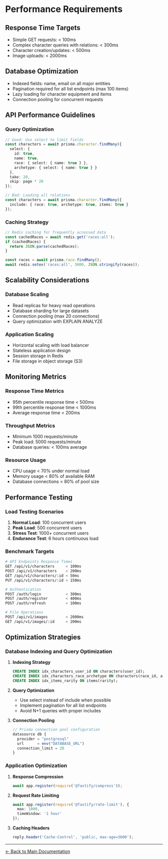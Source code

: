 # Performance Requirements

## Response Time Targets

- Simple GET requests: < 100ms
- Complex character queries with relations: < 300ms
- Character creation/updates: < 500ms
- Image uploads: < 2000ms

## Database Optimization

- Indexed fields: name, email on all major entities
- Pagination required for all list endpoints (max 100 items)
- Lazy loading for character equipment and items
- Connection pooling for concurrent requests

## API Performance Guidelines

### Query Optimization

```typescript
// Good: Use select to limit fields
const characters = await prisma.character.findMany({
  select: {
    id: true,
    name: true,
    race: { select: { name: true } },
    archetype: { select: { name: true } }
  },
  take: 20,
  skip: page * 20
});

// Bad: Loading all relations
const characters = await prisma.character.findMany({
  include: { race: true, archetype: true, items: true }
});
```

### Caching Strategy

```typescript
// Redis caching for frequently accessed data
const cachedRaces = await redis.get('races:all');
if (cachedRaces) {
  return JSON.parse(cachedRaces);
}

const races = await prisma.race.findMany();
await redis.setex('races:all', 3600, JSON.stringify(races));
```

## Scalability Considerations

### Database Scaling

- Read replicas for heavy read operations
- Database sharding for large datasets
- Connection pooling (max 20 connections)
- Query optimization with EXPLAIN ANALYZE

### Application Scaling

- Horizontal scaling with load balancer
- Stateless application design
- Session storage in Redis
- File storage in object storage (S3)

## Monitoring Metrics

### Response Time Metrics

- 95th percentile response time < 500ms
- 99th percentile response time < 1000ms
- Average response time < 200ms

### Throughput Metrics

- Minimum 1000 requests/minute
- Peak load: 5000 requests/minute
- Database queries: < 100ms average

### Resource Usage

- CPU usage < 70% under normal load
- Memory usage < 80% of available RAM
- Database connections < 80% of pool size

## Performance Testing

### Load Testing Scenarios

1. **Normal Load**: 100 concurrent users
2. **Peak Load**: 500 concurrent users
3. **Stress Test**: 1000+ concurrent users
4. **Endurance Test**: 6 hours continuous load

### Benchmark Targets

```bash
# API Endpoints Response Times
GET /api/v1/characters     < 100ms
POST /api/v1/characters    < 200ms
GET /api/v1/characters/:id < 50ms
PUT /api/v1/characters/:id < 150ms

# Authentication
POST /auth/login           < 300ms
POST /auth/register        < 400ms
POST /auth/refresh         < 100ms

# File Operations
POST /api/v1/images        < 2000ms
GET /api/v1/images/:id     < 200ms
```

## Optimization Strategies

### Database Indexing and Query Optimization

1. **Indexing Strategy**

   ```sql
   CREATE INDEX idx_characters_user_id ON characters(user_id);
   CREATE INDEX idx_characters_race_archetype ON characters(race_id, archetype_id);
   CREATE INDEX idx_items_rarity ON items(rarity);
   ```

2. **Query Optimization**
   - Use select instead of include when possible
   - Implement pagination for all list endpoints
   - Avoid N+1 queries with proper includes

3. **Connection Pooling**

   ```typescript
   // Prisma connection pool configuration
   datasource db {
     provider = "postgresql"
     url      = env("DATABASE_URL")
     connection_limit = 20
   }
   ```

### Application Optimization

1. **Response Compression**

   ```typescript
   await app.register(require('@fastify/compress'));
   ```

2. **Request Rate Limiting**

   ```typescript
   await app.register(require('@fastify/rate-limit'), {
     max: 1000,
     timeWindow: '1 hour'
   });
   ```

3. **Caching Headers**

   ```typescript
   reply.header('Cache-Control', 'public, max-age=3600');
   ```

---
[← Back to Main Documentation](../README.md)
